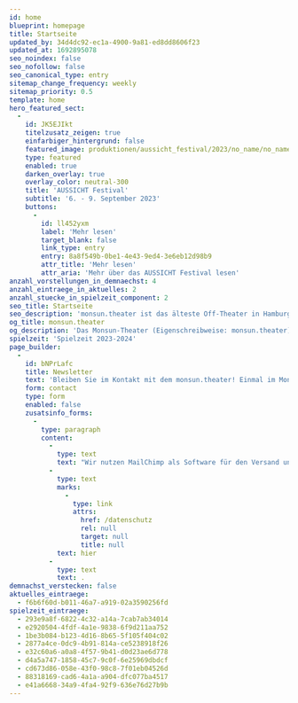 ```yaml
---
id: home
blueprint: homepage
title: Startseite
updated_by: 34d4dc92-ec1a-4900-9a81-ed8dd8606f23
updated_at: 1692895078
seo_noindex: false
seo_nofollow: false
seo_canonical_type: entry
sitemap_change_frequency: weekly
sitemap_priority: 0.5
template: home
hero_featured_sect:
  -
    id: JK5EJIkt
    titelzusatz_zeigen: true
    einfarbiger_hintergrund: false
    featured_image: produktionen/aussicht_festival/2023/no_name/no_name_das_muxical_01_c_simon_wachter.jpg
    type: featured
    enabled: true
    darken_overlay: true
    overlay_color: neutral-300
    title: 'AUSSICHT Festival'
    subtitle: '6. - 9. September 2023'
    buttons:
      -
        id: ll452yxm
        label: 'Mehr lesen'
        target_blank: false
        link_type: entry
        entry: 8a8f549b-0be1-4e43-9ed4-3e6eb12d98b9
        attr_title: 'Mehr lesen'
        attr_aria: 'Mehr über das AUSSICHT Festival lesen'
anzahl_vorstellungen_in_demnaechst: 4
anzahl_eintraege_in_aktuelles: 2
anzahl_stuecke_in_spielzeit_component: 2
seo_title: Startseite
seo_description: 'monsun.theater ist das älteste Off-Theater in Hamburg und besteht seit 1980. Es befindet sich im Stadtteil Ottensen.'
og_title: monsun.theater
og_description: 'Das Monsun-Theater (Eigenschreibweise: monsun.theater) ist das älteste Off-Theater in Hamburg und besteht seit 1980. Es befindet sich im Stadtteil Ottensen.'
spielzeit: 'Spielzeit 2023-2024'
page_builder:
  -
    id: bNPrLafc
    title: Newsletter
    text: 'Bleiben Sie im Kontakt mit dem monsun.theater! Einmal im Monat aktuelle Informationen zu unseren Veranstaltungen: Premieren, Festivals, Extra-Events und ein Blick hinter die Kulissen.'
    form: contact
    type: form
    enabled: false
    zusatsinfo_forms:
      -
        type: paragraph
        content:
          -
            type: text
            text: "Wir nutzen MailChimp als Software für den Versand unseres Newsletter. Nach Bestätigen des Buttons \"SENDEN\" erhalten Sie innerhalb weniger Minuten eine E-Mail mit einem Bestätigungslink, um Ihre Anmeldung abzuschließen. Sie willigen hiermit in die Verarbeitung Ihrer Daten zu diesem Zweck ein. Ihre Daten werden nur zu diesem Zweck verwendet und nicht an Dritte weitergegeben. Sie können den Newsletter jederzeit wieder durch einen Klick auf das entsprechende Feld am Ende des Newsletters abbestellen. Ihre E-Maildaten werden dann automatisch aus dem Verteiler ausgetragen. Hinweise zum Datenschutz finden Sie\_"
          -
            type: text
            marks:
              -
                type: link
                attrs:
                  href: /datenschutz
                  rel: null
                  target: null
                  title: null
            text: hier
          -
            type: text
            text: .
demnachst_verstecken: false
aktuelles_eintraege:
  - f6b6f60d-b011-46a7-a919-02a3590256fd
spielzeit_eintraege:
  - 293e9a8f-6822-4c32-a14a-7cab7ab34014
  - e2920504-4fdf-4a1e-9838-6f9d211aa752
  - 1be3b084-b123-4d16-8b65-5f105f404c02
  - 2877a4ce-0dc9-4b91-814a-ce5238918f26
  - e32c60a6-a0a8-4f57-9b41-d0d23ae6d778
  - d4a5a747-1858-45c7-9c0f-6e25969dbdcf
  - cd673d86-058e-43f0-98c8-7f01eb04526d
  - 88318169-cad6-4a1a-a904-dfc077ba4517
  - e41a6668-34a9-4fa4-92f9-636e76d27b9b
---
```

